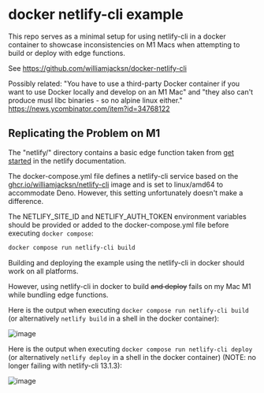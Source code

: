 # docker netlify-cli example

This repo serves as a minimal setup for using netlify-cli in a docker container to showcase inconsistencies on M1 Macs when attempting to build or deploy with edge functions.

See https://github.com/williamjacksn/docker-netlify-cli

Possibly related: "You have to use a third-party Docker container if you want to use Docker locally and develop on an M1 Mac" and "they also can't produce musl libc binaries - so no alpine linux either." https://news.ycombinator.com/item?id=34768122

## Replicating the Problem on M1

The "netlify/" directory contains a basic edge function taken from [get started](https://docs.netlify.com/edge-functions/get-started/) in the netlify documentation.

The docker-compose.yml file defines a netlify-cli service based on the [ghcr.io/williamjacksn/netlify-cli](https://github.com/williamjacksn/docker-netlify-cli/pkgs/container/netlify-cli) image and is set to linux/amd64 to accommodate Deno. However, this setting unfortunately doesn't make a difference.

The NETLIFY_SITE_ID and NETLIFY_AUTH_TOKEN environment variables should be provided or added to the docker-compose.yml file before executing `docker compose`:

```bash
docker compose run netlify-cli build
```

Building and deploying the example using the netlify-cli in docker should work on all platforms.

However, using netlify-cli in docker to build ~~and deploy~~ fails on my Mac M1 while bundling edge functions.

Here is the output when executing `docker compose run netlify-cli build` (or alternatively `netlify build` in a shell in the docker container):

![image](https://user-images.githubusercontent.com/219448/224591786-afd8c1cc-cc0a-4baa-a4c7-32fde35fe58a.png)

Here is the output when executing `docker compose run netlify-cli deploy` (or alternatively `netlify deploy` in a shell in the docker container) (NOTE: no longer failing with netlify-cli 13.1.3):

![image](https://user-images.githubusercontent.com/219448/224598468-dfa8aa52-ab57-4a2c-88fe-e21101781308.png)


